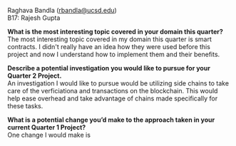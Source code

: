 Raghava Bandla (rbandla@ucsd.edu)\
B17: Rajesh Gupta

**What is the most interesting topic covered in your domain this quarter?**\
The most interesting topic covered in my domain this quarter is smart contracts. I didn't really have an idea how they were used before this project and now I understand how to implement them and their benefits.

**Describe a potential investigation you would like to pursue for your Quarter 2 Project.**\
An investigation I would like to pursue would be utilizing side chains to take care of the verficiationa and transactions on the blockchain. This would help ease overhead and take advantage of chains made specifically for these tasks. 

**What is a potential change you’d make to the approach taken in your current Quarter 1 Project?**\
One change I would make is 
